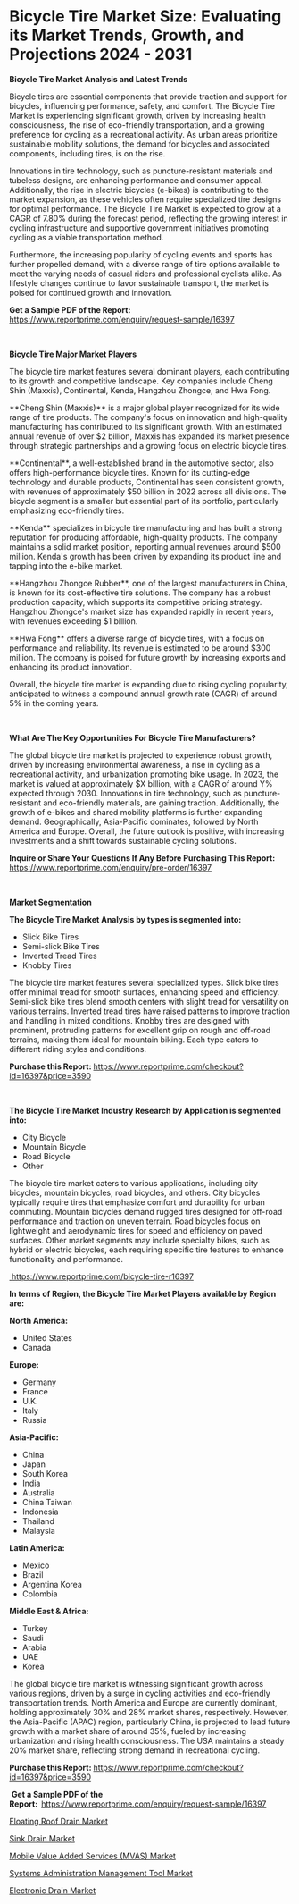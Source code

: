 <p><h1>Bicycle Tire Market Size: Evaluating its Market Trends, Growth, and Projections 2024 - 2031</h1></p><p><strong>Bicycle Tire Market Analysis and Latest Trends</strong></p>
<p><p>Bicycle tires are essential components that provide traction and support for bicycles, influencing performance, safety, and comfort. The Bicycle Tire Market is experiencing significant growth, driven by increasing health consciousness, the rise of eco-friendly transportation, and a growing preference for cycling as a recreational activity. As urban areas prioritize sustainable mobility solutions, the demand for bicycles and associated components, including tires, is on the rise.</p><p>Innovations in tire technology, such as puncture-resistant materials and tubeless designs, are enhancing performance and consumer appeal. Additionally, the rise in electric bicycles (e-bikes) is contributing to the market expansion, as these vehicles often require specialized tire designs for optimal performance. The Bicycle Tire Market is expected to grow at a CAGR of 7.80% during the forecast period, reflecting the growing interest in cycling infrastructure and supportive government initiatives promoting cycling as a viable transportation method.</p><p>Furthermore, the increasing popularity of cycling events and sports has further propelled demand, with a diverse range of tire options available to meet the varying needs of casual riders and professional cyclists alike. As lifestyle changes continue to favor sustainable transport, the market is poised for continued growth and innovation.</p></p>
<p><strong>Get a Sample PDF of the Report:&nbsp;</strong> <a href="https://www.reportprime.com/enquiry/request-sample/16397?utm_campaign=1110&utm_medium=2&utm_source=Github&utm_content=ia&utm_term=27112024&utm_id=bicycle-tire">https://www.reportprime.com/enquiry/request-sample/16397</a></p>
<p>&nbsp;</p>
<p><strong>Bicycle Tire Major Market Players</strong></p>
<p><p>The bicycle tire market features several dominant players, each contributing to its growth and competitive landscape. Key companies include Cheng Shin (Maxxis), Continental, Kenda, Hangzhou Zhongce, and Hwa Fong.</p><p>**Cheng Shin (Maxxis)** is a major global player recognized for its wide range of tire products. The company's focus on innovation and high-quality manufacturing has contributed to its significant growth. With an estimated annual revenue of over $2 billion, Maxxis has expanded its market presence through strategic partnerships and a growing focus on electric bicycle tires.</p><p>**Continental**, a well-established brand in the automotive sector, also offers high-performance bicycle tires. Known for its cutting-edge technology and durable products, Continental has seen consistent growth, with revenues of approximately $50 billion in 2022 across all divisions. The bicycle segment is a smaller but essential part of its portfolio, particularly emphasizing eco-friendly tires.</p><p>**Kenda** specializes in bicycle tire manufacturing and has built a strong reputation for producing affordable, high-quality products. The company maintains a solid market position, reporting annual revenues around $500 million. Kenda's growth has been driven by expanding its product line and tapping into the e-bike market.</p><p>**Hangzhou Zhongce Rubber**, one of the largest manufacturers in China, is known for its cost-effective tire solutions. The company has a robust production capacity, which supports its competitive pricing strategy. Hangzhou Zhongce's market size has expanded rapidly in recent years, with revenues exceeding $1 billion.</p><p>**Hwa Fong** offers a diverse range of bicycle tires, with a focus on performance and reliability. Its revenue is estimated to be around $300 million. The company is poised for future growth by increasing exports and enhancing its product innovation.</p><p>Overall, the bicycle tire market is expanding due to rising cycling popularity, anticipated to witness a compound annual growth rate (CAGR) of around 5% in the coming years.</p></p>
<p>&nbsp;</p>
<p><strong>What Are The Key Opportunities For Bicycle Tire Manufacturers?</strong></p>
<p><p>The global bicycle tire market is projected to experience robust growth, driven by increasing environmental awareness, a rise in cycling as a recreational activity, and urbanization promoting bike usage. In 2023, the market is valued at approximately $X billion, with a CAGR of around Y% expected through 2030. Innovations in tire technology, such as puncture-resistant and eco-friendly materials, are gaining traction. Additionally, the growth of e-bikes and shared mobility platforms is further expanding demand. Geographically, Asia-Pacific dominates, followed by North America and Europe. Overall, the future outlook is positive, with increasing investments and a shift towards sustainable cycling solutions.</p></p>
<p><strong>Inquire or Share Your Questions If Any Before Purchasing This Report:</strong> <a href="https://www.reportprime.com/enquiry/pre-order/16397?utm_campaign=1110&utm_medium=2&utm_source=Github&utm_content=ia&utm_term=27112024&utm_id=bicycle-tire">https://www.reportprime.com/enquiry/pre-order/16397</a></p>
<p>&nbsp;</p>
<p><strong>Market Segmentation</strong></p>
<p><strong>The Bicycle Tire Market Analysis by types is segmented into:</strong></p>
<p><ul><li>Slick Bike Tires</li><li>Semi-slick Bike Tires</li><li>Inverted Tread Tires</li><li>Knobby Tires</li></ul></p>
<p><p>The bicycle tire market features several specialized types. Slick bike tires offer minimal tread for smooth surfaces, enhancing speed and efficiency. Semi-slick bike tires blend smooth centers with slight tread for versatility on various terrains. Inverted tread tires have raised patterns to improve traction and handling in mixed conditions. Knobby tires are designed with prominent, protruding patterns for excellent grip on rough and off-road terrains, making them ideal for mountain biking. Each type caters to different riding styles and conditions.</p></p>
<p><strong>Purchase this Report:&nbsp;</strong><a href="https://www.reportprime.com/checkout?id=16397&price=3590&utm_campaign=1110&utm_medium=2&utm_source=Github&utm_content=ia&utm_term=27112024&utm_id=bicycle-tire">https://www.reportprime.com/checkout?id=16397&price=3590</a></p>
<p>&nbsp;</p>
<p><strong>The Bicycle Tire Market Industry Research by Application is segmented into:</strong></p>
<p><ul><li>City Bicycle</li><li>Mountain Bicycle</li><li>Road Bicycle</li><li>Other</li></ul></p>
<p><p>The bicycle tire market caters to various applications, including city bicycles, mountain bicycles, road bicycles, and others. City bicycles typically require tires that emphasize comfort and durability for urban commuting. Mountain bicycles demand rugged tires designed for off-road performance and traction on uneven terrain. Road bicycles focus on lightweight and aerodynamic tires for speed and efficiency on paved surfaces. Other market segments may include specialty bikes, such as hybrid or electric bicycles, each requiring specific tire features to enhance functionality and performance.</p></p>
<p><a href="https://www.reportprime.com/bicycle-tire-r16397?utm_campaign=1110&utm_medium=2&utm_source=Github&utm_content=ia&utm_term=27112024&utm_id=bicycle-tire">&nbsp;https://www.reportprime.com/bicycle-tire-r16397</a></p>
<p><strong>In terms of Region, the Bicycle Tire Market Players available by Region are:</strong></p>
<p>
    <p> <strong> North America: </strong>
        <ul>
            <li>United States</li>
            <li>Canada</li>
        </ul>
        </p> 
    <p> <strong> Europe: </strong>
        <ul>
            <li>Germany</li>
            <li>France</li>
            <li>U.K.</li>
            <li>Italy</li>
            <li>Russia</li>
        </ul>
        </p> 
    <p> <strong> Asia-Pacific: </strong>
        <ul>
            <li>China</li>
            <li>Japan</li>
            <li>South Korea</li>
            <li>India</li>
            <li>Australia</li>
            <li>China Taiwan</li>
            <li>Indonesia</li>
            <li>Thailand</li>
            <li>Malaysia</li>
        </ul>
        </p> 
    <p> <strong> Latin America: </strong>
        <ul>
            <li>Mexico</li>
            <li>Brazil</li>
            <li>Argentina Korea</li>
            <li>Colombia</li>
        </ul>
        </p> 
    <p> <strong> Middle East & Africa: </strong>
        <ul>
            <li>Turkey</li>
            <li>Saudi</li>
            <li>Arabia</li>
            <li>UAE</li>
            <li>Korea</li>
        </ul>
    </p>
    </p>
<p><p>The global bicycle tire market is witnessing significant growth across various regions, driven by a surge in cycling activities and eco-friendly transportation trends. North America and Europe are currently dominant, holding approximately 30% and 28% market shares, respectively. However, the Asia-Pacific (APAC) region, particularly China, is projected to lead future growth with a market share of around 35%, fueled by increasing urbanization and rising health consciousness. The USA maintains a steady 20% market share, reflecting strong demand in recreational cycling.</p></p>
<p><strong>Purchase this Report: </strong><a href="https://www.reportprime.com/checkout?id=16397&price=3590&utm_campaign=1110&utm_medium=2&utm_source=Github&utm_content=ia&utm_term=27112024&utm_id=bicycle-tire">https://www.reportprime.com/checkout?id=16397&price=3590</a></p>
<p>&nbsp;<strong>Get a Sample PDF of the Report:&nbsp;&nbsp;</strong><a href="https://www.reportprime.com/enquiry/request-sample/16397?utm_campaign=1110&utm_medium=2&utm_source=Github&utm_content=ia&utm_term=27112024&utm_id=bicycle-tire">https://www.reportprime.com/enquiry/request-sample/16397</a></p>
<p><strong></strong></p>
<p><p><a href="https://www.linkedin.com/pulse/in-depth-analysis-global-floating-roof-drain-market-scope-ujv0e?utm_campaign=1110&utm_medium=2&utm_source=Github&utm_content=ia&utm_term=27112024&utm_id=bicycle-tire">Floating Roof Drain Market</a></p><p><a href="https://www.linkedin.com/pulse/exploring-sink-drain-market-strategic-insights-growth-opportunities-otxde?utm_campaign=1110&utm_medium=2&utm_source=Github&utm_content=ia&utm_term=27112024&utm_id=bicycle-tire">Sink Drain Market</a></p><p><a href="https://issuu.com/reportprime-2/docs/mobile-value-added-services-mvas-ma_97acc54f35192d?utm_campaign=1110&utm_medium=2&utm_source=Github&utm_content=ia&utm_term=27112024&utm_id=bicycle-tire">Mobile Value Added Services (MVAS) Market</a></p><p><a href="https://issuu.com/reportprime-2/docs/systems-administration-management-t_2a04e9d979aee0?utm_campaign=1110&utm_medium=2&utm_source=Github&utm_content=ia&utm_term=27112024&utm_id=bicycle-tire">Systems Administration Management Tool Market</a></p><p><a href="https://www.linkedin.com/pulse/electronic-drain-market-strategic-insights-product-evolution-gfape?utm_campaign=1110&utm_medium=2&utm_source=Github&utm_content=ia&utm_term=27112024&utm_id=bicycle-tire">Electronic Drain Market</a></p></p>